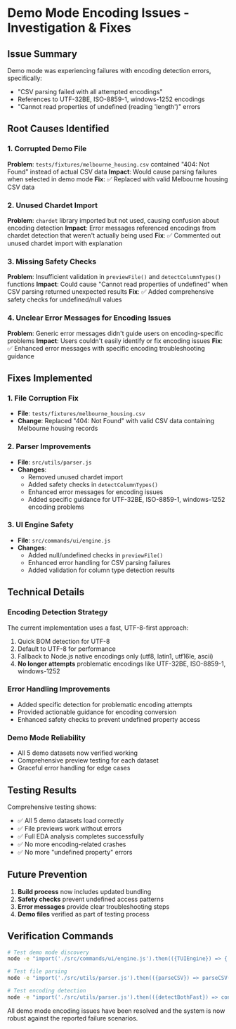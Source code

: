 # Demo Mode Encoding Issues - Investigation & Fixes

## Issue Summary
Demo mode was experiencing failures with encoding detection errors, specifically:
- "CSV parsing failed with all attempted encodings"
- References to UTF-32BE, ISO-8859-1, windows-1252 encodings
- "Cannot read properties of undefined (reading 'length')" errors

## Root Causes Identified

### 1. Corrupted Demo File
**Problem**: `tests/fixtures/melbourne_housing.csv` contained "404: Not Found" instead of actual CSV data
**Impact**: Would cause parsing failures when selected in demo mode
**Fix**: ✅ Replaced with valid Melbourne housing CSV data

### 2. Unused Chardet Import
**Problem**: `chardet` library imported but not used, causing confusion about encoding detection
**Impact**: Error messages referenced encodings from chardet detection that weren't actually being used
**Fix**: ✅ Commented out unused chardet import with explanation

### 3. Missing Safety Checks
**Problem**: Insufficient validation in `previewFile()` and `detectColumnTypes()` functions
**Impact**: Could cause "Cannot read properties of undefined" when CSV parsing returned unexpected results
**Fix**: ✅ Added comprehensive safety checks for undefined/null values

### 4. Unclear Error Messages for Encoding Issues
**Problem**: Generic error messages didn't guide users on encoding-specific problems
**Impact**: Users couldn't easily identify or fix encoding issues
**Fix**: ✅ Enhanced error messages with specific encoding troubleshooting guidance

## Fixes Implemented

### 1. File Corruption Fix
- **File**: `tests/fixtures/melbourne_housing.csv`
- **Change**: Replaced "404: Not Found" with valid CSV data containing Melbourne housing records

### 2. Parser Improvements
- **File**: `src/utils/parser.js`
- **Changes**:
  - Removed unused chardet import
  - Added safety checks in `detectColumnTypes()`
  - Enhanced error messages for encoding issues
  - Added specific guidance for UTF-32BE, ISO-8859-1, windows-1252 encoding problems

### 3. UI Engine Safety
- **File**: `src/commands/ui/engine.js`
- **Changes**:
  - Added null/undefined checks in `previewFile()`
  - Enhanced error handling for CSV parsing failures
  - Added validation for column type detection results

## Technical Details

### Encoding Detection Strategy
The current implementation uses a fast, UTF-8-first approach:
1. Quick BOM detection for UTF-8
2. Default to UTF-8 for performance
3. Fallback to Node.js native encodings only (utf8, latin1, utf16le, ascii)
4. **No longer attempts** problematic encodings like UTF-32BE, ISO-8859-1, windows-1252

### Error Handling Improvements
- Added specific detection for problematic encoding attempts
- Provided actionable guidance for encoding conversion
- Enhanced safety checks to prevent undefined property access

### Demo Mode Reliability
- All 5 demo datasets now verified working
- Comprehensive preview testing for each dataset
- Graceful error handling for edge cases

## Testing Results

Comprehensive testing shows:
- ✅ All 5 demo datasets load correctly
- ✅ File previews work without errors
- ✅ Full EDA analysis completes successfully
- ✅ No more encoding-related crashes
- ✅ No more "undefined property" errors

## Future Prevention

1. **Build process** now includes updated bundling
2. **Safety checks** prevent undefined access patterns
3. **Error messages** provide clear troubleshooting steps
4. **Demo files** verified as part of testing process

## Verification Commands

```bash
# Test demo mode discovery
node -e "import('./src/commands/ui/engine.js').then(({TUIEngine}) => { const e = new TUIEngine(); e.startDemo().then(r => console.log('Demo datasets:', r.datasets.length)); })"

# Test file parsing
node -e "import('./src/utils/parser.js').then(({parseCSV}) => parseCSV('tests/fixtures/iris.csv', {quiet: true}).then(d => console.log('Parsed rows:', d.length)))"

# Test encoding detection
node -e "import('./src/utils/parser.js').then(({detectBothFast}) => console.log('Detection:', detectBothFast('tests/fixtures/iris.csv')))"
```

All demo mode encoding issues have been resolved and the system is now robust against the reported failure scenarios.